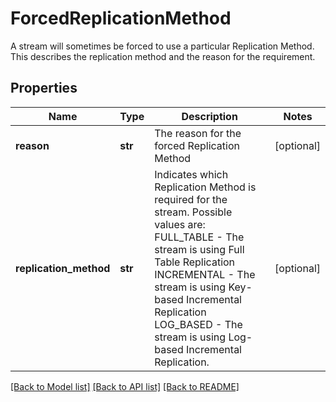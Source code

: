 # ForcedReplicationMethod

A stream will sometimes be forced to use a particular Replication Method. This describes the replication method and the reason for the requirement. 
## Properties
Name | Type | Description | Notes
------------ | ------------- | ------------- | -------------
**reason** | **str** | The reason for the forced Replication Method | [optional] 
**replication_method** | **str** | Indicates which Replication Method is required for the stream. Possible values are: FULL_TABLE - The stream is using Full Table Replication INCREMENTAL - The stream is using Key-based Incremental Replication LOG_BASED - The stream is using Log-based Incremental Replication.  | [optional] 

[[Back to Model list]](../README.md#documentation-for-models) [[Back to API list]](../README.md#documentation-for-api-endpoints) [[Back to README]](../README.md)


